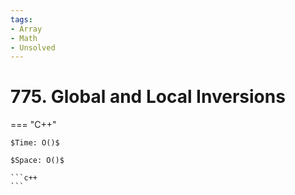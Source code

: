 ```yaml
---
tags:
- Array
- Math
- Unsolved
---
```



# 775. Global and Local Inversions

=== "C++"

    $Time: O()$

    $Space: O()$

    ```c++
    ```